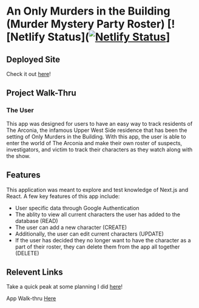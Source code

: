 # An Only Murders in the Building (Murder Mystery Party Roster) [![Netlify Status]([![Netlify Status](https://api.netlify.com/api/v1/badges/42166a4e-28b5-49a8-9e14-9f40590520c8/deploy-status)](https://app.netlify.com/sites/murder-mystery-roster-mc/deploys)]

## Deployed Site
Check it out [here](https://murder-mystery-roster-mc.netlify.app/)!

## Project Walk-Thru
### The User
This app was designed for users to have an easy way to track residents of The Arconia, the infamous Upper West Side residence that has been the setting of Only Murders in the Building. With this app, the user is able to enter the world of The Arconia and make their own roster of suspects, investigators, and victim to track their characters as they watch along with the show. 

## Features
This application was meant to explore and test knowledge of Next.js and React. A few key features of this app include:
- User specific data through Google Authentication
- The ablity to view all current characters the user has added to the database (READ)
- The user can add a new character (CREATE)
- Additionally, the user can edit current characters (UPDATE)
- If the user has decided they no longer want to have the character as a part of their roster, they can delete them from the app all together (DELETE)

## Relevent Links
Take a quick peak at some planning I did [here](https://www.canva.com/design/DAFxXBzIIzk/rJpV_ToVHInXkG4Rjy3fJA/edit?utm_content=DAFxXBzIIzk&utm_campaign=designshare&utm_medium=link2&utm_source=sharebutton)!

App Walk-thru [Here](https://www.loom.com/share/3908d430ee3e45819c32363a3fdc5120?sid=af393feb-c9fa-4960-8a38-60563fcad909)
